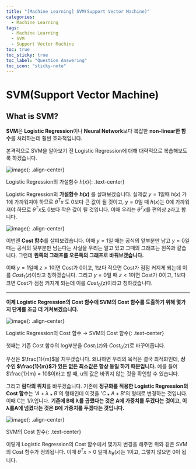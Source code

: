 ```yaml
---
title: "[Machine Learning] SVM(Support Vector Machine)"
categories:
  - Machine Learning
tags:
  - Machine Learning
  - SVM
  - Support Vector Machine
toc: true
toc_sticky: true
toc_label: "Question Answering"
toc_icon: "sticky-note"
---
```


# SVM(Support Vector Machine)

## What is SVM?

**SVM**은 **Logistic Regression**이나 **Neural Network**보다 복잡한 **non-linear한 함수**를 처리하는데 훨씬 효과적입니다.

본격적으로 SVM을 알아보기 전 Logistic Regression에 대해 대략적으로 복습해보도록 하겠습니다.

![image](https://user-images.githubusercontent.com/55765292/168734702-a7443171-5f9d-47f6-91d1-d78a8e605264.png){: .align-center}

Logistic Regression의 가설함수 $h(x)${: .text-center}

Logistic Regression의 **가설함수** **$h(x)$** 를 살펴보겠습니다. 실제값 $y = 1$일때 $h(x)$ 가 1에 가까워져야 하므로 *$θ^Tx$* 도 0보다 큰 값이 될 것이고, $y = 0$일 때 $h(x)$는 0에 가까워져야 하므로 $θ^Tx$도 0보다 작은 값이 될 것입니다. 이때 우리는 $θ^Tx$를 편의상 $z$라고 합니다.

![image](https://user-images.githubusercontent.com/55765292/168735736-20a8edfc-1f7d-47ec-86fd-81f372647ab9.png){: .align-center}

이번엔 **Cost 함수**를 살펴보겠습니다. 이때 $y=1$일 때는 공식의 앞부분만 남고 $y=0$일 때는 공식의 뒷부분만 남는다는 사실을 우리는 알고 있고 그때의 그래프는 왼쪽과 같습니다. 그런데 **왼쪽의 그래프를 오른쪽의 그래프로 바꿔보겠습니다.**

이때 $y = 1$일때 $z > 1$이면 Cost가 0이고, 1보다 작으면 Cost가 점점 커지게 되는데 이를 $Cost_{1}(z)$이라고 칭하겠습니다. 그리고 $y = 0$일 때 $z < 1$이면 Cost가 0이고, 1보다 크면 Cost가 점점 커지게 되는데 이를 $Cost_{0}(z)$이라고 칭하겠습니다.

---

**이제 Logistic Regression의 Cost 함수에 SVM의 Cost 함수를 도출하기 위해 몇가지 단계를 조금 더 거쳐보겠습니다.**

![image](https://user-images.githubusercontent.com/55765292/168736144-fcbc2ccd-0a96-46c6-a78b-9167835303ac.png){: .align-center}

Logistic Regression의 Cost 함수 → SVM의 Cost 함수{: .text-center}

첫째는 기존 Cost 함수의 log부분을 $Cost_{1}(z)$와 $Cost_{0}(z)$로 바꾸어줍니다.

우선은 $\frac{1}{m}$을 지우겠습니다. 왜냐하면 우리의 목적은 결국 최적화인데, **상수인 $\frac{1}{m}$가 있든 없든 최소값은 항상 동일 하기 때문입니다.** 예를 들어 $\frac{1}{m} = 10$이라고 할 때, u의 값은 바뀌지 않는 것을 확인할 수 있습니다.

그리고 **람다의 위치**를 바꾸겠습니다. 기존에 **정규화를 적용한 Logistic Regression의 Cost 함수**는 '$A+λ⁎B$'의 형태인데 이것을 '$C⁎A+B$'의 형태로 변경하는 것입니다. 이때 C는 1/λ입니다. **기존에 B에 λ를 곱했다는 것은 A에 가중치를 두겠다는 것이고, 이 λ를A에 넘겼다는 것은 B에 가중치를 두겠다는 것입니다.**

![image](https://user-images.githubusercontent.com/55765292/168736741-3fbc2973-d23d-4ddf-9f25-2b35da279fbe.png){: .align-center}

SVM의 Cost 함수{: .text-center}

이렇게 Logistic Regression의 Cost 함수에서 몇가지 변경을 해주면 위와 같은 SVM의 Cost 함수가 정의됩니다. 이때 $θ^Tx > 0$ 일때 $h_θ(x)$는 1이고, 그렇지 않으면 0이 됩니다.
